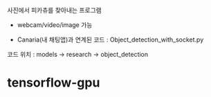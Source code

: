사진에서 피카츄를 찾아내는 프로그램

- webcam/video/image 가능

- Canaria(내 채팅앱)과 연계된 코드 : Object_detection_with_socket.py

코드 위치 : models -> research -> object_detection

# tensorflow-gpu

